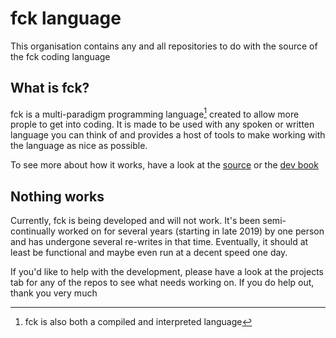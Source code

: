# fck language

This organisation contains any and all repositories to do with the source of the fck coding language

## What is fck?

fck is a multi-paradigm programming language[^1] created to allow more prople to get into coding. It is made to be used with any spoken or written language you can think of and provides a host of tools to make working with the language as nice as possible.

To see more about how it works, have a look at the [source](https://github.com/fck-language/fck) or the [dev book](https://github.com/fck-language/dev-book)

[^1]: fck is also both a compiled and interpreted language

## Nothing works

Currently, fck is being developed and will not work. It's been semi-continually worked on for several years (starting in late 2019) by one person and has undergone several re-writes in that time. Eventually, it should at least be functional and maybe even run at a decent speed one day.

If you'd like to help with the development, please have a look at the projects tab for any of the repos to see what needs working on. If you do help out, thank you very much
